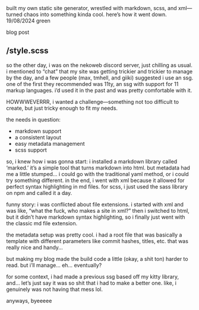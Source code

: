 <meta>
  <title>how i created my ssg!</title>
  <description>built my own static site generator, wrestled with markdown, scss, and xml—turned chaos into something kinda cool. here’s how it went down.</description>
  <date>19/08/2024</date>
  <color>green</color>

  <type>blog post</type>

  <use-style>/style.scss</use-style>
</meta>
---
so the other day, i was on the nekoweb discord server, just chilling as usual. i mentioned to “chat” that my site was getting trickier and trickier to manage by the day, and a few people (max, tmhell, and giiki) suggested i use an ssg. one of the first they recommended was 11ty, an ssg with support for 11 markup languages. i’d used it in the past and was pretty comfortable with it.

HOWWWEVERRR, i wanted a challenge—something not too difficult to create, but just tricky enough to fit my needs.

the needs in question:
- markdown support
- a consistent layout
- easy metadata management
- scss support

so, i knew how i was gonna start: i installed a markdown library called ‘marked.’ it’s a simple tool that turns markdown into html. but metadata had me a little stumped… i could go with the traditional yaml method, or i could try something different. in the end, i went with xml because it allowed for perfect syntax highlighting in md files. for scss, i just used the sass library on npm and called it a day.

funny story: i was conflicted about file extensions. i started with xml and was like, “what the fuck, who makes a site in xml?” then i switched to html, but it didn’t have markdown syntax highlighting, so i finally just went with the classic md file extension.

the metadata setup was pretty cool. i had a root file that was basically a template with different parameters like commit hashes, titles, etc. that was really nice and handy…

but making my blog made the build code a little (okay, a shit ton) harder to read. but i’ll manage… eh… eventually?

for some context, i had made a previous ssg based off my kitty library, and… let’s just say it was so shit that i had to make a better one. like, i genuinely was not having that mess lol.

anyways, byeeeee
